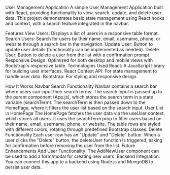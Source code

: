 User Management Application
A simple User Management Application built with React, providing functionality to view, search, update, and delete user data. This project demonstrates basic state management using React hooks and context, with a search feature integrated in the navbar.

Features
View Users: Displays a list of users in a responsive table format.
Search Users: Search for users by their name, email, username, phone, or website through a search bar in the navigation.
Update User: Button to update user details (functionality can be implemented as needed).
Delete User: Button to delete a user from the list with a confirmation prompt.
Responsive Design: Optimized for both desktop and mobile views with Bootstrap's responsive table.
Technologies Used
React: A JavaScript library for building user interfaces.
React Context API: For state management to handle user data.
Bootstrap: For styling and responsive design.

How It Works
Navbar Search Functionality
Navbar contains a search bar where users can input their search terms.
The search input is passed up to the parent component (App.js), which stores the search term in a state variable (searchTerm).
The searchTerm is then passed down to the HomePage, where it filters the user list based on the search input.
User List in HomePage
The HomePage fetches the user data via the useUser context, which stores all users.
It uses the searchTerm prop to filter users based on their name, email, username, phone, or website.
The table rows are styled with different colors, rotating through predefined Bootstrap classes.
Delete Functionality
Each user row has an "Update" and "Delete" button.
When a user clicks the "Delete" button, the deleteUser function is triggered, asking for confirmation before removing the user from the list.
Future Enhancements
Add User Functionality: The AddNewUser component can be used to add a form/modal for creating new users.
Backend Integration: You can connect this app to a backend using Node.js and MongoDB to persist user data.